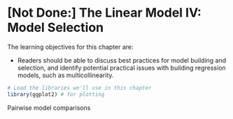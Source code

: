 # [Not Done:] The Linear Model IV: Model Selection




The learning objectives for this chapter are:

- Readers should be able to discuss best practices for model building and selection, and identify potential practical issues with building regression models, such as multicollinearity.



```r
# Load the libraries we'll use in this chapter
library(ggplot2) # for plotting
```


Pairwise model comparisons

